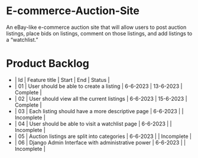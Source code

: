 # E-commerce-Auction-Site
An eBay-like e-commerce auction site that will allow users to post auction listings, place bids on listings, comment on those listings, and add listings to a “watchlist.”


# Product Backlog

- | Id | Feature title                                    | Start     |    End    |   Status    |
- | 01 | User should be able to create a listing          |  6-6-2023 | 13-6-2023 |  Complete   |
- | 02 | User should view all the current listings        |  6-6-2023 | 15-6-2023 |  Complete   |
- | 03 | Each listing should have a more descriptive page |  6-6-2023 |           |  Incomplete |
- | 04 | User should be able to visit a watchlist page    |  6-6-2023 |           |  Incomplete |
- | 05 | Auction listings are split into categories       |  6-6-2023 |           |  Incomplete |
- | 06 | Django Admin Interface with administrative power |  6-6-2023 |           |  Incomplete |
